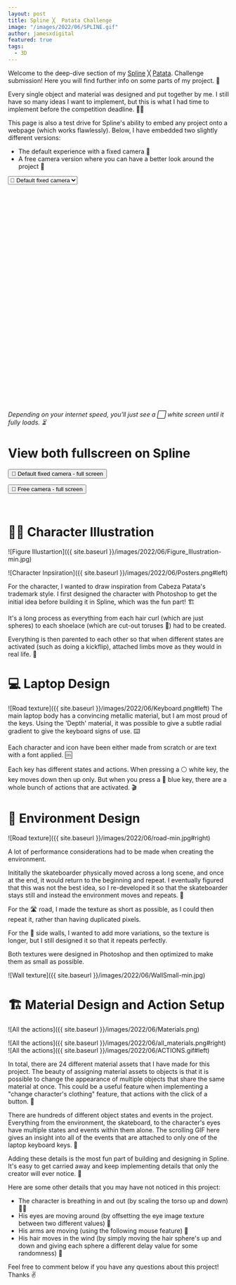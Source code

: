 ```yaml
---
layout: post
title: Spline ╳  Patata Challenge
image: "/images/2022/06/SPLINE.gif"
author: jamesxdigital
featured: true
tags:
  - 3D
---
```


Welcome to the deep-dive section of my <a href="https://spline.design/Spline" target="_blank">Spline</a> ╳ <a href="https://cabezapatata.com/" target="_blank">Patata</a>. Challenge submission! Here you will find further info on some parts of my project. 🔎

Every single object and material was designed and put together by me. I still have so many ideas I want to implement, but this is what I had time to implement before the competition deadline. 🧑‍🎨

This page is also a test drive for Spline's ability to embed any project onto a webpage (which works flawlessly). Below, I have embedded two slightly different versions:

- The default experience with a fixed camera 🎥
- A free camera version where you can have a better look around the project 🤳

<select style="display: block" class="switcher">
  <option value="https://my.spline.design/interactiveskategamefixedcameracopy-2eef31cd1fa496f59c19882a0bf05d58/">🎥 Default fixed camera</option>
  <option value="https://my.spline.design/interactiveskategamefreecamera-8f745fa3973cd555a32b2922ad9750cb/">🤳 Free camera </option>
</select>

<iframe class="switch-target" frameborder='0' width='100%' height='500px' allowfullscreen src="" scrolling="no"></iframe>

_Depending on your internet speed, you'll just see a ⬜️ white screen until it fully loads. ⏳_

# View both fullscreen on Spline

<form action="https://my.spline.design/interactiveskategamefixedcameracopy-2eef31cd1fa496f59c19882a0bf05d58/" target="_blank">
    <input type="submit" value="🎥 Default fixed camera - full screen" />
</form>

<form action="https://my.spline.design/interactiveskategamefreecamera-8f745fa3973cd555a32b2922ad9750cb/" target="_blank">
    <input type="submit" value="🤳 Free camera - full screen" />
</form>

<br>

# 🧍‍♂️ Character Illustration

![Figure Illustartion]({{ site.baseurl }}/images/2022/06/Figure_Illustration-min.jpg)

![Character Inpsiration]({{ site.baseurl }}/images/2022/06/Posters.png#left)

For the character, I wanted to draw inspiration from Cabeza Patata's trademark style. I first designed the character with Photoshop to get the initial idea before building it in Spline, which was the fun part! 🏗

It's a long process as everything from each hair curl (which are just spheres) to each shoelace (which are cut-out toruses 🍩) had to be created.

Everything is then parented to each other so that when different states are activated (such as doing a kickflip), attached limbs move as they would in real life. 🦾

# 💻 Laptop Design

![Road texture]({{ site.baseurl }}/images/2022/06/Keyboard.png#left)
The main laptop body has a convincing metallic material, but I am most proud of the keys. Using the 'Depth' material, it was possible to give a subtle radial gradient to give the keyboard signs of use. ⌨️

Each character and icon have been either made from scratch or are text with a font applied. 🆒

Each key has different states and actions. When pressing a ⚪ white key, the key moves down then up only. But when you press a 🔵 blue key, there are a whole bunch of actions that are activated. 🎬

# 🌃 Environment Design

![Road texture]({{ site.baseurl }}/images/2022/06/road-min.jpg#right)

A lot of performance considerations had to be made when creating the environment.

Inititally the skateboarder physically moved across a long scene, and once at the end, it would return to the beginning and repeat. I eventually figured that this was not the best idea, so I re-developed it so that the skateboarder stays still and instead the environment moves and repeats. 🔁

For the 🛣️ road, I made the texture as short as possible, as I could then repeat it, rather than having duplicated pixels.

For the 🌃 side walls, I wanted to add more variations, so the texture is longer, but I still designed it so that it repeats perfectly.

Both textures were designed in Photoshop and then optimized to make them as small as possible.

![Wall texture]({{ site.baseurl }}/images/2022/06/WallSmall-min.jpg)

# 🏗 Material Design and Action Setup

![All the actions]({{ site.baseurl }}/images/2022/06/Materials.png)

![All the actions]({{ site.baseurl }}/images/2022/06/all_materials.png#right)
![All the actions]({{ site.baseurl }}/images/2022/06/ACTIONS.gif#left)

In total, there are 24 different material assets that I have made for this project. The beauty of assigning material assets to objects is that it is possible to change the appearance of multiple objects that share the same material at once. This could be a useful feature when implementing a "change character's clothing" feature, that actions with the click of a button. 🤔

There are hundreds of different object states and events in the project. Everything from the environment, the skateboard, to the character's eyes have multiple states and events within them alone. The scrolling GIF here gives an insight into all of the events that are attached to only one of the laptop keyboard keys. 🤯

Adding these details is the most fun part of building and designing in Spline. It's easy to get carried away and keep implementing details that only the creator will ever notice. 🎨

Here are some other details that you may have not noticed in this project:

- The character is breathing in and out (by scaling the torso up and down) 😮‍💨
- His eyes are moving around (by offsetting the eye image texture between two different values) 👀
- His arms are moving (using the following mouse feature) 💪
- His hair moves in the wind (by simply moving the hair sphere's up and down and giving each sphere a different delay value for some randomness) 🦱

Feel free to comment below if you have any questions about this project! Thanks ✌️
